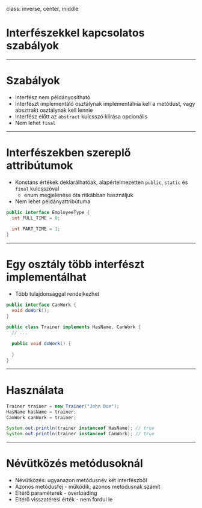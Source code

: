 class: inverse, center, middle

# Interfészekkel kapcsolatos szabályok

---

# Szabályok

* Interfész nem példányosítható
* Interfészt implementáló osztálynak implementálnia kell a metódust, vagy absztrakt osztálynak kell lennie
* Interfész előtt az `abstract` kulcsszó kiírása opcionális
* Nem lehet `final`

---

# Interfészekben szereplő attribútumok

* Konstans értékek deklarálhatóak, alapértelmezetten `public`, `static` és `final` kulcsszóval
    * enum megjelenése óta ritkábban használjuk
* Nem lehet példányattribútuma

```java
public interface EmployeeType {
  int FULL_TIME = 0;
  
  int PART_TIME = 1;
}
```

---

# Egy osztály több interfészt implementálhat

* Több tulajdonsággal rendelkezhet

```java
public interface CanWork {
  void doWork();
}
```

```java
public class Trainer implements HasName, CanWork {
  // ...
  
  public void doWork() {
    
  }
}
```

---

# Használata

```java
Trainer trainer = new Trainer("John Doe");
HasName hasName = trainer;
CanWork canWork = trainer;

System.out.println(trainer instanceof HasName); // true
System.out.println(trainer instanceof CanWork); // true
```

---

# Névütközés metódusoknál

* Névütközés: ugyanazon metódusnév két interfészből
* Azonos metódusfej - működik, azonos metódusnak számít
* Eltérő paraméterek - overloading
* Eltérő visszatérési érték - nem fordul le

